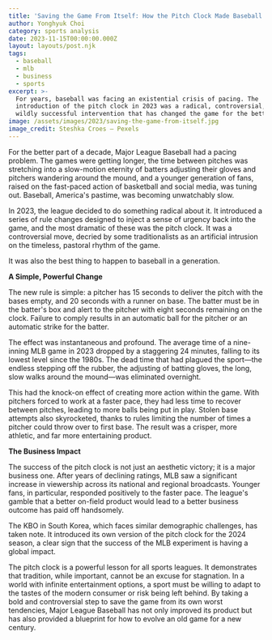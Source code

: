 ```yaml
---
title: 'Saving the Game From Itself: How the Pitch Clock Made Baseball Fun Again'
author: Yonghyuk Choi
category: sports analysis
date: 2023-11-15T00:00:00.000Z
layout: layouts/post.njk
tags:
  - baseball
  - mlb
  - business
  - sports
excerpt: >-
  For years, baseball was facing an existential crisis of pacing. The
  introduction of the pitch clock in 2023 was a radical, controversial, and
  wildly successful intervention that has changed the game for the better.
image: /assets/images/2023/saving-the-game-from-itself.jpg
image_credit: Steshka Croes — Pexels
---
```


For the better part of a decade, Major League Baseball had a pacing problem. The games were getting longer, the time between pitches was stretching into a slow-motion eternity of batters adjusting their gloves and pitchers wandering around the mound, and a younger generation of fans, raised on the fast-paced action of basketball and social media, was tuning out. Baseball, America's pastime, was becoming unwatchably slow.

In 2023, the league decided to do something radical about it. It introduced a series of rule changes designed to inject a sense of urgency back into the game, and the most dramatic of these was the pitch clock. It was a controversial move, decried by some traditionalists as an artificial intrusion on the timeless, pastoral rhythm of the game.

It was also the best thing to happen to baseball in a generation.

**A Simple, Powerful Change**

The new rule is simple: a pitcher has 15 seconds to deliver the pitch with the bases empty, and 20 seconds with a runner on base. The batter must be in the batter's box and alert to the pitcher with eight seconds remaining on the clock. Failure to comply results in an automatic ball for the pitcher or an automatic strike for the batter.

The effect was instantaneous and profound. The average time of a nine-inning MLB game in 2023 dropped by a staggering 24 minutes, falling to its lowest level since the 1980s. The dead time that had plagued the sport—the endless stepping off the rubber, the adjusting of batting gloves, the long, slow walks around the mound—was eliminated overnight.

This had the knock-on effect of creating more action within the game. With pitchers forced to work at a faster pace, they had less time to recover between pitches, leading to more balls being put in play. Stolen base attempts also skyrocketed, thanks to rules limiting the number of times a pitcher could throw over to first base. The result was a crisper, more athletic, and far more entertaining product.

**The Business Impact**

The success of the pitch clock is not just an aesthetic victory; it is a major business one. After years of declining ratings, MLB saw a significant increase in viewership across its national and regional broadcasts. Younger fans, in particular, responded positively to the faster pace. The league's gamble that a better on-field product would lead to a better business outcome has paid off handsomely.

The KBO in South Korea, which faces similar demographic challenges, has taken note. It introduced its own version of the pitch clock for the 2024 season, a clear sign that the success of the MLB experiment is having a global impact.

The pitch clock is a powerful lesson for all sports leagues. It demonstrates that tradition, while important, cannot be an excuse for stagnation. In a world with infinite entertainment options, a sport must be willing to adapt to the tastes of the modern consumer or risk being left behind. By taking a bold and controversial step to save the game from its own worst tendencies, Major League Baseball has not only improved its product but has also provided a blueprint for how to evolve an old game for a new century.
